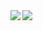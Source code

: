 <a href="https://github.com/anuraghazra/github-readme-stats">
  <img align="left" src="https://github-readme-stats.vercel.app/api?username=sivchari&count_private=true&show_icons=true" />
</a>
<a href="https://github.com/anuraghazra/github-readme-stats">
  <img align="left" src="https://github-readme-stats.vercel.app/api/top-langs/?username=sivchari" />
</a>
